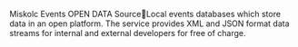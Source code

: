 Miskolc Events OPEN DATA SourceLocal events databases which store data in an open platform.
The service provides XML and JSON format data streams for internal and external developers for free of charge.
